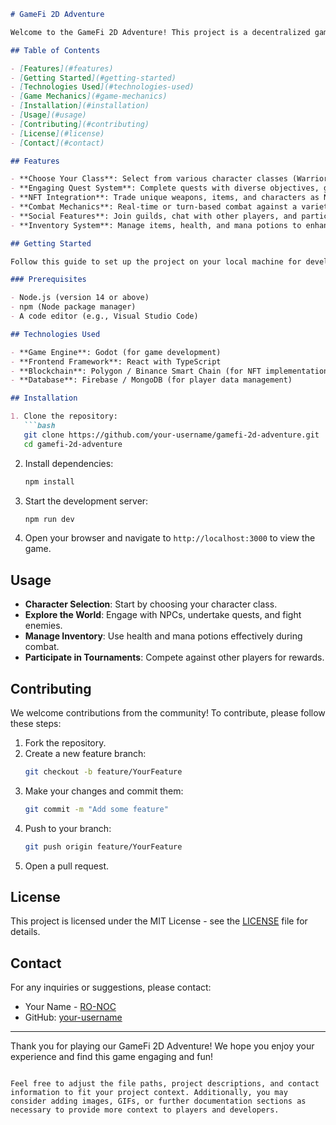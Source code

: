 ```markdown
# GameFi 2D Adventure

Welcome to the GameFi 2D Adventure! This project is a decentralized game that combines engaging gameplay with blockchain technology, allowing players to embark on exciting quests, battle enemies, and trade unique NFT items.

## Table of Contents

- [Features](#features)
- [Getting Started](#getting-started)
- [Technologies Used](#technologies-used)
- [Game Mechanics](#game-mechanics)
- [Installation](#installation)
- [Usage](#usage)
- [Contributing](#contributing)
- [License](#license)
- [Contact](#contact)

## Features

- **Choose Your Class**: Select from various character classes (Warrior, Mage, Rogue), each with unique abilities and skills.
- **Engaging Quest System**: Complete quests with diverse objectives, gain experience, and earn rewards.
- **NFT Integration**: Trade unique weapons, items, and characters as NFTs.
- **Combat Mechanics**: Real-time or turn-based combat against a variety of enemies.
- **Social Features**: Join guilds, chat with other players, and participate in tournaments.
- **Inventory System**: Manage items, health, and mana potions to enhance gameplay.

## Getting Started

Follow this guide to set up the project on your local machine for development and testing.

### Prerequisites

- Node.js (version 14 or above)
- npm (Node package manager)
- A code editor (e.g., Visual Studio Code)

## Technologies Used

- **Game Engine**: Godot (for game development)
- **Frontend Framework**: React with TypeScript
- **Blockchain**: Polygon / Binance Smart Chain (for NFT implementation)
- **Database**: Firebase / MongoDB (for player data management)

## Installation

1. Clone the repository:
   ```bash
   git clone https://github.com/your-username/gamefi-2d-adventure.git
   cd gamefi-2d-adventure
   ```

2. Install dependencies:
   ```bash
   npm install
   ```

3. Start the development server:
   ```bash
   npm run dev
   ```

4. Open your browser and navigate to `http://localhost:3000` to view the game.

## Usage

- **Character Selection**: Start by choosing your character class.
- **Explore the World**: Engage with NPCs, undertake quests, and fight enemies.
- **Manage Inventory**: Use health and mana potions effectively during combat.
- **Participate in Tournaments**: Compete against other players for rewards.

## Contributing

We welcome contributions from the community! To contribute, please follow these steps:

1. Fork the repository.
2. Create a new feature branch:
   ```bash
   git checkout -b feature/YourFeature
   ```
3. Make your changes and commit them:
   ```bash
   git commit -m "Add some feature"
   ```
4. Push to your branch:
   ```bash
   git push origin feature/YourFeature
   ```
5. Open a pull request.

## License

This project is licensed under the MIT License - see the [LICENSE](LICENSE) file for details.

## Contact

For any inquiries or suggestions, please contact:

- Your Name - [RO-NOC](mailto:ronoc2020@gmail.com.com)
- GitHub: [your-username](https://github.com/ronoc2020)

---

Thank you for playing our GameFi 2D Adventure! We hope you enjoy your experience and find this game engaging and fun!

```

Feel free to adjust the file paths, project descriptions, and contact information to fit your project context. Additionally, you may consider adding images, GIFs, or further documentation sections as necessary to provide more context to players and developers.